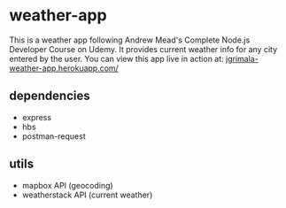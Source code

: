 # weather-app
This is a weather app following Andrew Mead's Complete Node.js Developer Course on Udemy. 
It provides current weather info for any city entered by the user.
You can view this app live in action at: [jgrimala-weather-app.herokuapp.com/](https://jgrimala-weather-app.herokuapp.com/)

## dependencies
  * express
  * hbs
  * postman-request
  
## utils
  * mapbox API (geocoding)
  * weatherstack API (current weather)


